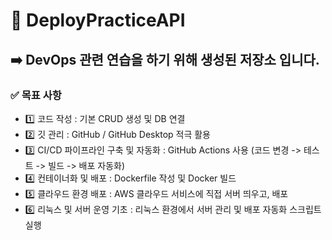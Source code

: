 # 🤖 DeployPracticeAPI 

## ➡️ DevOps 관련 연습을 하기 위해 생성된 저장소 입니다.

### ✅ 목표 사항

- 1️⃣ 코드 작성 : 기본 CRUD 생성 및 DB 연결  
- 2️⃣ 깃 관리 : GitHub / GitHub Desktop 적극 활용 
- 3️⃣ CI/CD 파이프라인 구축 및 자동화 : GitHub Actions 사용 (코드 변경 -> 테스트 -> 빌드 -> 배포 자동화)
- 4️⃣ 컨테이너화 및 배포 : Dockerfile 작성 및 Docker 빌드
- 5️⃣ 클라우드 환경 배포 : AWS 클라우드 서비스에 직접 서버 띄우고, 배포
- 6️⃣ 리눅스 및 서버 운영 기초 : 리눅스 환경에서 서버 관리 및 배포 자동화 스크립트 실행
